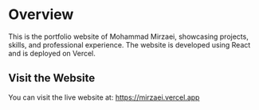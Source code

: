 # Overview
This is the portfolio website of Mohammad Mirzaei, showcasing projects, skills, and professional experience. The website is developed using React and is deployed on Vercel.

## Visit the Website
You can visit the live website at: https://mirzaei.vercel.app
